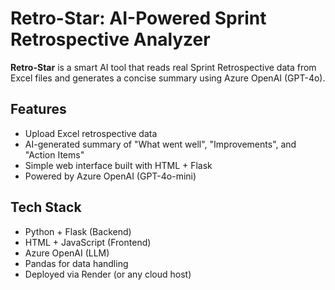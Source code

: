 # Retro-Star: AI-Powered Sprint Retrospective Analyzer

**Retro-Star** is a smart AI tool that reads real Sprint Retrospective data from Excel files and generates a concise summary using Azure OpenAI (GPT-4o).

## Features

- Upload Excel retrospective data
- AI-generated summary of "What went well", "Improvements", and "Action Items"
- Simple web interface built with HTML + Flask
- Powered by Azure OpenAI (GPT-4o-mini)

## Tech Stack

- Python + Flask (Backend)
- HTML + JavaScript (Frontend)
- Azure OpenAI (LLM)
- Pandas for data handling
- Deployed via Render (or any cloud host)
